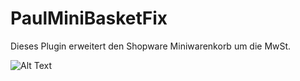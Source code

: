 # PaulMiniBasketFix

Dieses Plugin erweitert den Shopware Miniwarenkorb um die MwSt.

![Alt Text](https://github.com/marcmanusch/PaulMiniBasketFix/blob/master/example.jpeg)
